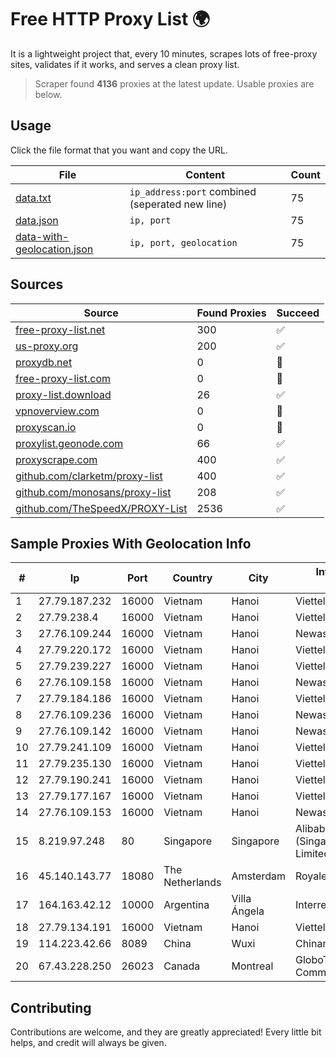 
# Free HTTP Proxy List 🌍

It is a lightweight project that, every 10 minutes, scrapes lots of free-proxy sites, validates if it works, and serves a clean proxy list.


> Scraper found **4136** proxies at the latest update. Usable proxies are below.

## Usage

Click the file format that you want and copy the URL.


|File|Content|Count|
|----|-------|-----|
|[data.txt](https://raw.githubusercontent.com/themiralay/Proxy-List-World/master/data.txt)|`ip_address:port` combined (seperated new line)|75|
|[data.json](https://raw.githubusercontent.com/themiralay/Proxy-List-World/master/data.json)|`ip, port`|75|
|[data-with-geolocation.json](https://raw.githubusercontent.com/themiralay/Proxy-List-World/master/data-with-geolocation.json)|`ip, port, geolocation`|75|

## Sources

|Source|Found Proxies|Succeed|
|------|-------------|-------|
|[free-proxy-list.net](https://free-proxy-list.net)|300|✅|
|[us-proxy.org](https://www.us-proxy.org)|200|✅|
|[proxydb.net](http://proxydb.net)|0|🚫|
|[free-proxy-list.com](https://free-proxy-list.com/?page=&port=&type%5B%5D=http&type%5B%5D=https&up_time=0&search=Search)|0|🚫|
|[proxy-list.download](https://www.proxy-list.download/HTTP)|26|✅|
|[vpnoverview.com](https://vpnoverview.com/privacy/anonymous-browsing/free-proxy-servers)|0|🚫|
|[proxyscan.io](https://www.proxyscan.io)|0|🚫|
|[proxylist.geonode.com](https://proxylist.geonode.com/api/proxy-list?limit=300&page=1&sort_by=lastChecked&sort_type=desc&protocols=http,https)|66|✅|
|[proxyscrape.com](https://api.proxyscrape.com/v2/?request=displayproxies&protocol=http&timeout=10000&country=all&ssl=all&anonymity=all)|400|✅|
|[github.com/clarketm/proxy-list](https://raw.githubusercontent.com/clarketm/proxy-list/master/proxy-list-raw.txt)|400|✅|
|[github.com/monosans/proxy-list](https://raw.githubusercontent.com/monosans/proxy-list/main/proxies/http.txt)|208|✅|
|[github.com/TheSpeedX/PROXY-List](https://raw.githubusercontent.com/TheSpeedX/PROXY-List/master/http.txt)|2536|✅|


## Sample Proxies With Geolocation Info

|#|Ip|Port|Country|City|Internet Service Provider|
|-|--|----|-------|----|-------------------------|
|1|27.79.187.232|16000|Vietnam|Hanoi|Viettel Corporation|
|2|27.79.238.4|16000|Vietnam|Hanoi|Viettel Corporation|
|3|27.76.109.244|16000|Vietnam|Hanoi|Newass2011xDSLHCMC|
|4|27.79.220.172|16000|Vietnam|Hanoi|Viettel Corporation|
|5|27.79.239.227|16000|Vietnam|Hanoi|Viettel Corporation|
|6|27.76.109.158|16000|Vietnam|Hanoi|Newass2011xDSLHCMC|
|7|27.79.184.186|16000|Vietnam|Hanoi|Viettel Corporation|
|8|27.76.109.236|16000|Vietnam|Hanoi|Newass2011xDSLHCMC|
|9|27.76.109.142|16000|Vietnam|Hanoi|Newass2011xDSLHCMC|
|10|27.79.241.109|16000|Vietnam|Hanoi|Viettel Corporation|
|11|27.79.235.130|16000|Vietnam|Hanoi|Viettel Corporation|
|12|27.79.190.241|16000|Vietnam|Hanoi|Viettel Corporation|
|13|27.79.177.167|16000|Vietnam|Hanoi|Viettel Corporation|
|14|27.76.109.153|16000|Vietnam|Hanoi|Newass2011xDSLHCMC|
|15|8.219.97.248|80|Singapore|Singapore|Alibaba Cloud (Singapore) Private Limited|
|16|45.140.143.77|18080|The Netherlands|Amsterdam|RoyaleHosting BV|
|17|164.163.42.12|10000|Argentina|Villa Ángela|Interret Villa Angela SRL|
|18|27.79.134.191|16000|Vietnam|Hanoi|Viettel Corporation|
|19|114.223.42.66|8089|China|Wuxi|Chinanet|
|20|67.43.228.250|26023|Canada|Montreal|GloboTech Communications|



## Contributing

Contributions are welcome, and they are greatly appreciated! Every
little bit helps, and credit will always be given.


